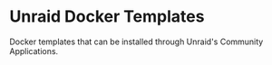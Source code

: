 # Unraid Docker Templates

Docker templates that can be installed through Unraid's Community Applications.
